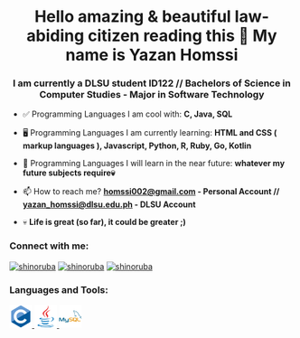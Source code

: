 <h1 align="center">Hello amazing & beautiful law-abiding citizen reading this 👋 My name is Yazan Homssi</h1>
<h3 align="center">I am currently a DLSU student ID122 // Bachelors of Science in Computer Studies - Major in Software Technology</h3>

- ✅ Programming Languages I am cool with: **C, Java, SQL**

- 🖥️ Programming Languages I am currently learning: **HTML and CSS ( markup languages ), Javascript, Python, R, Ruby, Go, Kotlin**

- 🌹 Programming Languages I will learn in the near future: **whatever my future subjects require💀**

- 📫 How to reach me? **homssi002@gmail.com - Personal Account // yazan_homssi@dlsu.edu.ph - DLSU Account**

- 💀 **Life is great (so far), it could be greater ;)**

<h3 align="left">Connect with me:</h3>
<p align="left">
<a href="https://twitter.com/shinoruba" target="blank"><img align="center" src="https://raw.githubusercontent.com/rahuldkjain/github-profile-readme-generator/master/src/images/icons/Social/twitter.svg" alt="shinoruba" height="30" width="40" /></a>
<a href="https://fb.com/shinoruba" target="blank"><img align="center" src="https://raw.githubusercontent.com/rahuldkjain/github-profile-readme-generator/master/src/images/icons/Social/facebook.svg" alt="shinoruba" height="30" width="40" /></a>
<a href="https://instagram.com/shinoruba" target="blank"><img align="center" src="https://raw.githubusercontent.com/rahuldkjain/github-profile-readme-generator/master/src/images/icons/Social/instagram.svg" alt="shinoruba" height="30" width="40" /></a>
</p>

<h3 align="left">Languages and Tools:</h3>
<p align="left"> <a href="https://www.cprogramming.com/" target="_blank" rel="noreferrer"> <img src="https://raw.githubusercontent.com/devicons/devicon/master/icons/c/c-original.svg" alt="c" width="40" height="40"/> </a> <a href="https://www.java.com" target="_blank" rel="noreferrer"> <img src="https://raw.githubusercontent.com/devicons/devicon/master/icons/java/java-original.svg" alt="java" width="40" height="40"/> </a> <a href="https://www.mysql.com/" target="_blank" rel="noreferrer"> <img src="https://raw.githubusercontent.com/devicons/devicon/master/icons/mysql/mysql-original-wordmark.svg" alt="mysql" width="40" height="40"/> </a> </p>
